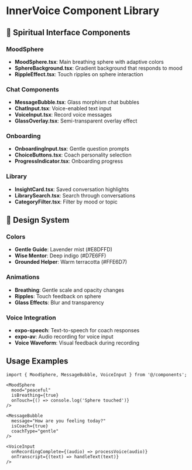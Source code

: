 # InnerVoice Component Library

## 🧘 Spiritual Interface Components

### MoodSphere
- **MoodSphere.tsx**: Main breathing sphere with adaptive colors
- **SphereBackground.tsx**: Gradient background that responds to mood
- **RippleEffect.tsx**: Touch ripples on sphere interaction

### Chat Components
- **MessageBubble.tsx**: Glass morphism chat bubbles
- **ChatInput.tsx**: Voice-enabled text input
- **VoiceInput.tsx**: Record voice messages
- **GlassOverlay.tsx**: Semi-transparent overlay effect

### Onboarding
- **OnboardingInput.tsx**: Gentle question prompts
- **ChoiceButtons.tsx**: Coach personality selection
- **ProgressIndicator.tsx**: Onboarding progress

### Library
- **InsightCard.tsx**: Saved conversation highlights
- **LibrarySearch.tsx**: Search through conversations
- **CategoryFilter.tsx**: Filter by mood or topic

## 🎨 Design System

### Colors
- **Gentle Guide**: Lavender mist (#E8DFFD)
- **Wise Mentor**: Deep indigo (#D7E6FF)  
- **Grounded Helper**: Warm terracotta (#FFE6D7)

### Animations
- **Breathing**: Gentle scale and opacity changes
- **Ripples**: Touch feedback on sphere
- **Glass Effects**: Blur and transparency

### Voice Integration
- **expo-speech**: Text-to-speech for coach responses
- **expo-av**: Audio recording for voice input
- **Voice Waveform**: Visual feedback during recording

## Usage Examples

```tsx
import { MoodSphere, MessageBubble, VoiceInput } from '@/components';

<MoodSphere 
  mood="peaceful"
  isBreathing={true}
  onTouch={() => console.log('Sphere touched')}
/>

<MessageBubble 
  message="How are you feeling today?"
  isCoach={true}
  coachType="gentle"
/>

<VoiceInput 
  onRecordingComplete={(audio) => processVoice(audio)}
  onTranscript={(text) => handleText(text)}
/>
```
